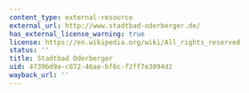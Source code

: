 ```yaml
---
content_type: external-resource
external_url: http://www.stadtbad-oderberger.de/
has_external_license_warning: true
license: https://en.wikipedia.org/wiki/All_rights_reserved
status: ''
title: Stadtbad Oderberger
uid: 4739bd9a-c872-46ae-bf6c-f2ff7e3094d2
wayback_url: ''
---
```

